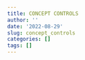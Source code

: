 ```yaml
---
title: CONCEPT CONTROLS
author: ''
date: '2022-08-29'
slug: concept_controls
categories: []
tags: []
---
```

